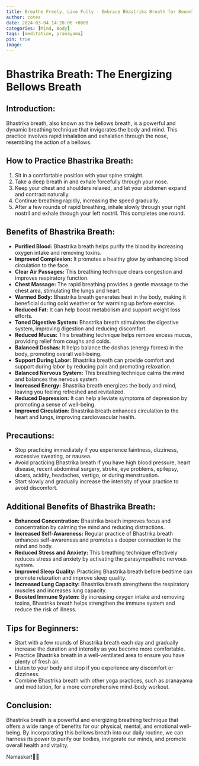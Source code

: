 ```yaml
---
title: Breathe Freely, Live Fully - Embrace Bhastrika Breath for Boundless Energy
author: cotes
date: 2024-03-04 14:28:00 +0800
categories: [Mind, Body]
tags: [meditation, pranayama] 
pin: true
image: 
---
```


# Bhastrika Breath: The Energizing Bellows Breath

## Introduction:

Bhastrika breath, also known as the bellows breath, is a powerful and dynamic breathing technique that invigorates the body and mind. This practice involves rapid inhalation and exhalation through the nose, resembling the action of a bellows.

## How to Practice Bhastrika Breath:

1. Sit in a comfortable position with your spine straight.
2. Take a deep breath in and exhale forcefully through your nose.
3. Keep your chest and shoulders relaxed, and let your abdomen expand and contract naturally.
4. Continue breathing rapidly, increasing the speed gradually.
5. After a few rounds of rapid breathing, inhale slowly through your right nostril and exhale through your left nostril. This completes one round.

## Benefits of Bhastrika Breath:

- **Purified Blood:** Bhastrika breath helps purify the blood by increasing oxygen intake and removing toxins.
- **Improved Complexion:** It promotes a healthy glow by enhancing blood circulation to the face.
- **Clear Air Passages:** This breathing technique clears congestion and improves respiratory function.
- **Chest Massage:** The rapid breathing provides a gentle massage to the chest area, stimulating the lungs and heart.
- **Warmed Body:** Bhastrika breath generates heat in the body, making it beneficial during cold weather or for warming up before exercise.
- **Reduced Fat:** It can help boost metabolism and support weight loss efforts.
- **Toned Digestive System:** Bhastrika breath stimulates the digestive system, improving digestion and reducing discomfort.
- **Reduced Mucus:** This breathing technique helps remove excess mucus, providing relief from coughs and colds.
- **Balanced Doshas:** It helps balance the doshas (energy forces) in the body, promoting overall well-being.
- **Support During Labor:** Bhastrika breath can provide comfort and support during labor by reducing pain and promoting relaxation.
- **Balanced Nervous System:** This breathing technique calms the mind and balances the nervous system.
- **Increased Energy:** Bhastrika breath energizes the body and mind, leaving you feeling refreshed and revitalized.
- **Reduced Depression:** It can help alleviate symptoms of depression by promoting a sense of well-being.
- **Improved Circulation:** Bhastrika breath enhances circulation to the heart and lungs, improving cardiovascular health.

## Precautions:

- Stop practicing immediately if you experience faintness, dizziness, excessive sweating, or nausea.
- Avoid practicing Bhastrika breath if you have high blood pressure, heart disease, recent abdominal surgery, stroke, eye problems, epilepsy, ulcers, acidity, headaches, vertigo, or during menstruation.
- Start slowly and gradually increase the intensity of your practice to avoid discomfort.

## Additional Benefits of Bhastrika Breath:

- **Enhanced Concentration:** Bhastrika breath improves focus and concentration by calming the mind and reducing distractions.
- **Increased Self-Awareness:** Regular practice of Bhastrika breath enhances self-awareness and promotes a deeper connection to the mind and body.
- **Reduced Stress and Anxiety:** This breathing technique effectively reduces stress and anxiety by activating the parasympathetic nervous system.
- **Improved Sleep Quality:** Practicing Bhastrika breath before bedtime can promote relaxation and improve sleep quality.
- **Increased Lung Capacity:** Bhastrika breath strengthens the respiratory muscles and increases lung capacity.
- **Boosted Immune System:** By increasing oxygen intake and removing toxins, Bhastrika breath helps strengthen the immune system and reduce the risk of illness.

## Tips for Beginners:

- Start with a few rounds of Bhastrika breath each day and gradually increase the duration and intensity as you become more comfortable.
- Practice Bhastrika breath in a well-ventilated area to ensure you have plenty of fresh air.
- Listen to your body and stop if you experience any discomfort or dizziness.
- Combine Bhastrika breath with other yoga practices, such as pranayama and meditation, for a more comprehensive mind-body workout.

## Conclusion:

Bhastrika breath is a powerful and energizing breathing technique that offers a wide range of benefits for our physical, mental, and emotional well-being. By incorporating this bellows breath into our daily routine, we can harness its power to purify our bodies, invigorate our minds, and promote overall health and vitality.

Namaskar!🙏✨
